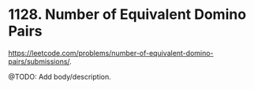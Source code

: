 # 1128. Number of Equivalent Domino Pairs

https://leetcode.com/problems/number-of-equivalent-domino-pairs/submissions/.

@TODO: Add body/description.